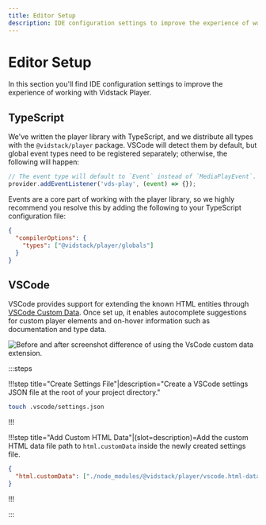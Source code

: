 ```yaml
---
title: Editor Setup
description: IDE configuration settings to improve the experience of working with Vidstack Player.
---
```


<script>
import VsCodeAutocomplete from '$lib/img/vscode-autocomplete.png';
</script>

# Editor Setup

In this section you'll find IDE configuration settings to improve the experience of working
with Vidstack Player.

## TypeScript

We've written the player library with TypeScript, and we distribute all types with the
`@vidstack/player` package. VSCode will detect them by default, but global event types need to
be registered separately; otherwise, the following will happen:

```js
// The event type will default to `Event` instead of `MediaPlayEvent`.
provider.addEventListener('vds-play', (event) => {});
```

Events are a core part of working with the player library, so we highly recommend you resolve
this by adding the following to your TypeScript configuration file:

```json title=tsconfig.json|copyHighlight{3}
{
  "compilerOptions": {
    "types": ["@vidstack/player/globals"]
  }
}
```

## VSCode

VSCode provides support for extending the known HTML entities through
[VSCode Custom Data](https://github.com/microsoft/vscode-custom-data). Once set up, it enables
autocomplete suggestions for custom player elements and on-hover information such as
documentation and type data.

<img
	src={VsCodeAutocomplete}
	alt="Before and after screenshot difference of using the VsCode custom data extension."
/>

:::steps

!!!step title="Create Settings File"|description="Create a VSCode settings JSON file at the root of your project directory."

```bash copy
touch .vscode/settings.json
```

!!!

!!!step title="Add Custom HTML Data"|(slot=description)=Add the custom HTML data file path to `html.customData` inside the newly created settings file.

```json title=.vscode/setting.json|copy
{
  "html.customData": ["./node_modules/@vidstack/player/vscode.html-data.json"]
}
```

!!!

:::
